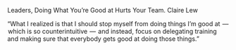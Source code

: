 Leaders, Doing What You’re Good at Hurts Your Team. Claire Lew

“What I realized is that I should stop myself from doing things I’m good at  —  which is so counterintuitive  —  and instead, focus on delegating training and making sure that everybody gets good at doing those things.”
